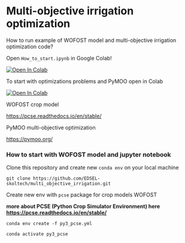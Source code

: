 # Multi-objective irrigation optimization


How to run example of WOFOST model and multi-objective irrigation optimization code? 

Open `How_to_start.ipynb` in Google Colab!

<a href="https://colab.research.google.com/github/EDSEL-skoltech/multi_objective_irrigation/blob/main/How_to_start.ipynb" target="_parent"><img src="https://colab.research.google.com/assets/colab-badge.svg" alt="Open In Colab"/></a>

To start with optimizations problems and PyMOO open in Colab

<a href="https://colab.research.google.com/github/EDSEL-skoltech/multi_objective_irrigation/blob/main/Plots_for_ICCS.ipynb" target="_parent"><img src="https://colab.research.google.com/assets/colab-badge.svg" alt="Open In Colab"/></a>

WOFOST crop model

https://pcse.readthedocs.io/en/stable/

PyMOO multi-objective optimization

https://pymoo.org/


### How to start with WOFOST model and jupyter notebook 

Clone this repository and create new `conda env` on your local machine

`git clone https://github.com/EDSEL-skoltech/multi_objective_irrigation.git`

Create new env with `pcse` package for crop models WOFOST

__more about PCSE (Python Crop Simulator Environment) here https://pcse.readthedocs.io/en/stable/__

`conda env create -f py3_pcse.yml`

`conda activate py3_pcse`

